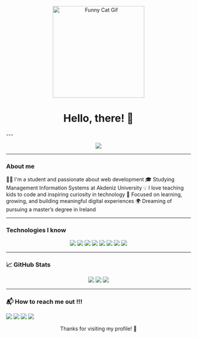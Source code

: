 <div align="center">
  <img src="https://media.giphy.com/media/l2JIeRIge5SQcpaP6/giphy.gif" width="250" alt="Funny Cat Gif" />
</div>

<h1 align="center">Hello, there! 👋</h1>
---





<p align="center">
  <img src="https://github-profile-summary-cards.vercel.app/api/cards/profile-details?username=iamazra03&theme=github_dark" />
</p>

---

### About me

👩‍💻 I'm a student and passionate about web development
🎓 Studying Management Information Systems at Akdeniz University
💡 I love teaching kids to code and inspiring curiosity in technology
💪 Focused on learning, growing, and building meaningful digital experiences
🌍 Dreaming of pursuing a master’s degree in Ireland


---

### Technologies I know

<p align="center"> 
  <img src="https://img.shields.io/badge/HTML5-E34F26?style=flat&logo=html5&logoColor=white"/> 
  <img src="https://img.shields.io/badge/CSS3-1572B6?style=flat&logo=css3&logoColor=white"/> 
  <img src="https://img.shields.io/badge/JavaScript-F7DF1E?style=flat&logo=javascript&logoColor=black"/> 
  <img src="https://img.shields.io/badge/C%23-239120?style=flat&logo=c-sharp&logoColor=white"/> 
  <img src="https://img.shields.io/badge/Java-007396?style=flat&logo=java&logoColor=white"/> 
  <img src="https://img.shields.io/badge/MySQL-4479A1?style=flat&logo=mysql&logoColor=white"/> 
  <img src="https://img.shields.io/badge/Figma-F24E1E?style=flat&logo=figma&logoColor=white"/>
  <img src="https://img.shields.io/badge/WordPress-21759B?style=flat&logo=wordpress&logoColor=white"/>
</p>




---

### 📈 GitHub Stats

<p align="center">
  <img src="https://github-readme-stats.vercel.app/api?username=iamazra03&show_icons=true&theme=radical" />
  <img src="https://github-readme-streak-stats.herokuapp.com/?user=iamazra03&theme=tokyonight" />
  <img src="https://github-readme-stats.vercel.app/api/top-langs/?username=iamazra03&layout=compact&theme=tokyonight" />
</p>

---

### 📬 How to reach me out !!!
<p>
  <a href="mailto:iamazra03@gmail.com"><img src="https://img.shields.io/badge/Gmail-D14836?style=flat&logo=gmail&logoColor=white"/></a>
  <a href="https://www.linkedin.com/in/azra-cengiz-2315032aa/"><img src="https://img.shields.io/badge/LinkedIn-0077B5?style=flat&logo=linkedin&logoColor=white"/></a>
  <a href="https://instagram.com/4zracngz"><img src="https://img.shields.io/badge/Instagram-E4405F?style=flat&logo=instagram&logoColor=white"/></a>
  <a href="https://twitter.com/iamazra03"><img src="https://img.shields.io/badge/Twitter-1DA1F2?style=flat&logo=twitter&logoColor=white"/></a>
</p>


<p align="center">
  Thanks for visiting my profile! 💖
</p>

